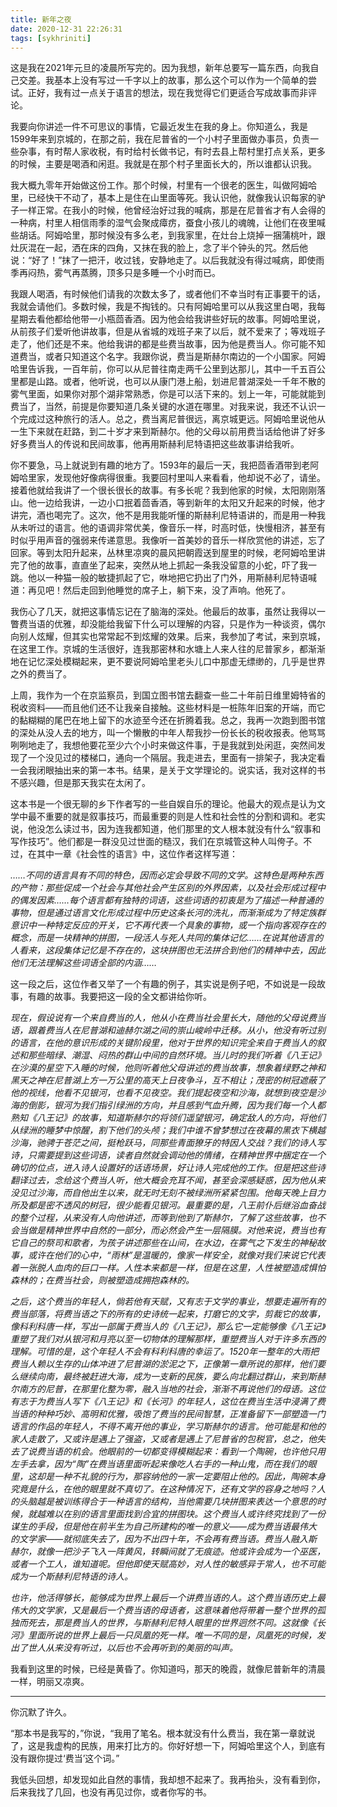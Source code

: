 ```yaml
---
title: 新年之夜
date: 2020-12-31 22:26:31
tags: [sykhriniti]
---
```


这是我在2021年元旦的凌晨所写完的。因为我想，新年总要写一篇东西，向我自己交差。我基本上没有写过一千字以上的故事，那么这个可以作为一个简单的尝试。正好，我有过一点关于语言的想法，现在我觉得它们更适合写成故事而非评论。

<!--more-->

我要向你讲述一件不可思议的事情，它最近发生在我的身上。你知道么，我是1599年来到京城的，在那之前，我在尼普省的一个小村子里面做办事员，负责一些杂事，有时帮人家收税，有时给村长做书记，有时去县上帮村里打点关系，更多的时候，主要是喝酒和闲逛。我就是在那个村子里面长大的，所以谁都认识我。

我大概九零年开始做这份工作。那个时候，村里有一个很老的医生，叫做阿姆哈里，已经快干不动了，基本上是住在山里面等死。我认识他，就像我认识每家的驴子一样正常。在我小的时候，他曾经治好过我的喊病，那是在尼普省才有人会得的一种病，村里人相信雨季的湿气会聚成瘴疠，蚕食小孩儿的魂魄，让他们在夜里喊些胡话。阿姆哈里，那时候没有多么老，到我家里，在灶台上烧掉一捆蒲桃叶，跟灶灰混在一起，洒在床的四角，又抹在我的脸上，念了半个钟头的咒。然后他说：“好了！”抹了一把汗，收过钱，安静地走了。以后我就没有得过喊病，即使雨季再闷热，雾气再蒸腾，顶多只是多睡一个小时而已。

我跟人喝酒，有时候他们请我的次数太多了，或者他们不幸当时有正事要干的话，我就会请他们。多数时候，我是不掏钱的。只有阿姆哈里可以从我这里白喝，我每星期去看他都给他带一小瓶茴香酒。因为他会给我讲些好玩的故事。阿姆哈里说，从前孩子们爱听他讲故事，但是从省城的戏班子来了以后，就不爱来了；等戏班子走了，他们还是不来。他给我讲的都是些费当故事，因为他是费当人。你可能不知道费当，或者只知道这个名字。我跟你说，费当是斯赫尔南边的一个小国家。阿姆哈里告诉我，一百年前，你可以从尼普往南走两千公里到达那儿，其中一千五百公里都是山路。或者，他听说，也可以从康门港上船，划进尼普湖深处一千年不散的雾气里面，如果你对那个湖非常熟悉，你是可以活下来的。划上一年，可能就能到费当了，当然，前提是你要知道几条关键的水道在哪里。对我来说，我还不认识一个完成过这种旅行的活人。总之，费当离尼普很远，离京城更远。阿姆哈里说他从一生下来就在赶路，到二十岁才来到斯赫尔。他的父母以前用费当话给他讲了好多好多费当人的传说和民间故事，他再用斯赫利尼特语把这些故事讲给我听。

你不要急，马上就说到有趣的地方了。1593年的最后一天，我把茴香酒带到老阿姆哈里家，发现他好像病得很重。我要回村里叫人来看看，他却说不必了，请坐。接着他就给我讲了一个很长很长的故事。有多长呢？我到他家的时候，太阳刚刚落山。他一边给我讲，一边小口抿着茴香酒，等到新年的太阳又升起来的时候，他才讲完，酒也喝完了。这次，他不是用我能听懂的斯赫利尼特语讲的，而是用一种我从未听过的语言。他的语调非常优美，像音乐一样，时高时低，快慢相济，甚至有时似乎用声音的强弱来传递意思。我像听一首美妙的音乐一样欣赏他的讲述，忘了回家。等到太阳升起来，丛林里凉爽的晨风把朝霞送到屋里的时候，老阿姆哈里讲完了他的故事，直直坐了起来，突然从地上抓起一条我没留意的小蛇，吓了我一跳。他以一种猫一般的敏捷抓起了它，咻地把它扔出了门外，用斯赫利尼特语喊道：再见吧！然后走回到他睡觉的席子上，躺下来，没了声响。他死了。

我伤心了几天，就把这事情忘记在了脑海的深处。他最后的故事，虽然让我得以一瞥费当语的优雅，却没能给我留下什么可以理解的内容，只是作为一种谈资，偶尔向别人炫耀，但其实也常常起不到炫耀的效果。后来，我参加了考试，来到京城，在这里工作。京城的生活很好，连我那密林和水塘上人来人往的尼普家乡，都渐渐地在记忆深处模糊起来，更不要说阿姆哈里老头儿口中那虚无缥缈的，几乎是世界之外的费当了。

上周，我作为一个在京监察员，到国立图书馆去翻查一些二十年前日维里姆特省的税收资料——而且他们还不让我亲自接触。这些材料是一桩陈年旧案的开端，而它的黏糊糊的尾巴在地上留下的水迹至今还在折腾着我。总之，我再一次跑到图书馆的深处从没人去的地方，叫一个懒散的中年人帮我抄一份长长的税收报表。他骂骂咧咧地走了，我想他要花至少六个小时来做这件事，于是我就到处闲逛，突然间发现了一个没见过的楼梯口，通向一个隔层。我走进去，里面有一排架子，我决定看一会我闭眼抽出来的第一本书。结果，是关于文学理论的。说实话，我对这样的书不感兴趣，但是那天我实在太闲了。

这本书是一个很无聊的乡下作者写的一些自娱自乐的理论。他最大的观点是认为文学中最不重要的就是叙事技巧，而最重要的则是人性和社会性的分割和调和。老实说，他没怎么读过书，因为连我都知道，他们那里的文人根本就没有什么“叙事和写作技巧”。他们都是一群没见过世面的糙汉，我们在京城管这种人叫侉子。不过，在其中一章《社会性的语言》中，这位作者这样写道：

*……不同的语言具有不同的特色，因而必定会导致不同的文学。这特色是两种东西的产物：那些促成一个社会与其他社会产生区别的外界因素，以及社会形成过程中的偶发因素……每个语言都有独特的词语，这些词语的初衷是为了描述一种普通的事物，但是通过语言文化形成过程中历史这条长河的洗礼，而渐渐成为了特定族群意识中一种特定反应的开关，它不再代表一个具象的事物，或一个指向客观存在的概念，而是一块精神的拼图，一段活人与死人共同的集体记忆……在说其他语言的人看来，这段集体记忆是不存在的，这块拼图也无法拼合到他们的精神中去，因此他们无法理解这些词语全部的内涵……*

这一段之后，这位作者又举了一个有趣的例子，其实说是例子吧，不如说是一段故事，有趣的故事。我要把这一段的全文都讲给你听。

*现在，假设说有一个来自费当的人，他从小在费当社会里长大，随他的父母说费当语，跟着费当人在尼普湖和迪赫尔湖之间的崇山峻岭中迁移。从小，他没有听过别的语言，在他的意识形成的关键阶段里，他对于世界的知识完全来自于费当人的叙述和那些暗绿、潮湿、闷热的群山中间的自然环境。当儿时的我们听着《八王记》在沙漠的星空下入睡的时候，他则听着他父母讲述的费当故事，想象着绿野之神和黑天之神在尼普湖上方一万公里的高天上日夜争斗，互不相让；茂密的树冠遮蔽了他的视线，他看不见银河，也看不见夜空。我们提起夜空和沙海，就想到夜空是沙海的倒影，银河为我们指引绿洲的方向，并且感到气血升腾，因为我们每一个人都熟知《八王记》的故事，知道斯赫尔的将领们遥望银河，确定敌人的方向，将他们从绿洲的睡梦中惊醒，割下他们的头颅；我们中谁不曾梦想过在夜幕的黑衣下横越沙海，驰骋于苍茫之间，挺枪跃马，同那些青面獠牙的特因人交战？我们的诗人写诗，只需要提到这些词语，读者自然就会调动他的情绪，在精神世界中捆定在一个确切的位点，进入诗人设置好的话语场景，好让诗人完成他的工作。但是把这些诗翻译过去，念给这个费当人听，他大概会充耳不闻，甚至会深感疑惑，因为他从来没见过沙海，而自他出生以来，就无时无刻不被绿洲所紧紧包围。他每天晚上目力所及都是密不透风的树冠，很少能看见银河。最重要的是，八王前仆后继浴血奋战的整个过程，从来没有人向他讲述，而等到他到了斯赫尔，了解了这些故事，也不会当做是精神世界中自然的一部分，而必然会产生一层隔膜。对他来说，费当也有它自己的祭司和歌者，为孩子讲述那些在山间，在水边，在雾气之下发生的神秘故事，或许在他们的心中，“雨林”是温暖的，像家一样安全，就像对我们来说它代表着一张脱人血肉的巨口一样。人性本来都是一样，但是在这里，人性被塑造成惧怕森林的；在费当社会，则被塑造成拥抱森林的。*

*之后，这个费当的年轻人，倘若他有天赋，又有志于文学的事业，想要走遍所有的费当部落，将费当语之下的所有的史诗统一起来，打磨它的文字，剪裁它的故事，像科利科唐一样，写出一部属于费当人的《八王记》，那么它一定能够像《八王记》重塑了我们对从银河和月亮以至一切物体的理解那样，重塑费当人对于许多东西的理解。可惜的是，这个年轻人不会有科利科唐的幸运了。1520年一整年的大雨把费当人赖以生存的山体冲进了尼普湖的淤泥之下，正像第一章所说的那样，他们要么继续向南，最终被赶进大海，成为一支新的民族，要么向北翻过群山，来到斯赫尔南方的尼普，在那里化整为零，融入当地的社会，渐渐不再说他们的母语。这位有志于为费当人写下《八王记》和《长河》的年轻人，这位在费当生活中浸满了费当语的种种巧妙、高明和优雅，吸饱了费当的民间智慧，正准备留下一部塑造一门语言的作品的年轻人，不得不离开他的事业，学习斯赫尔的语言。他可能是和他的家人走散了，又或许是遇上了强盗，又或者是遇上了尼普省的包税官，总之，他失去了说费当语的机会。他眼前的一切都变得模糊起来：看到一个陶碗，也许他只用左手去拿，因为“陶”在费当语里面听起来像吃人右手的一种山鬼，而在我们的眼里，这却是一种不礼貌的行为，那容纳他的一家一定要阻止他的。因此，陶碗本身究竟是什么，在他的眼里就不真切了。在这种情况下，还有文学的容身之地吗？人的头脑越是被训练得合于一种语言的结构，当他需要几块拼图来表达一个意思的时候，就越难以在别的语言里面找到合宜的拼图块。这个费当人或许终究找到了一份谋生的手段，但是他在前半生为自己所建构的唯一的意义——成为费当语最伟大的文学家——就彻底失去了，因为不出四十年，不会再有费当语。费当人融入斯赫尔，就像一把沙子飞入一阵黄风，转瞬间就了无痕迹。他或许会成为一个巫医，或者一个工人，谁知道呢。但他即使天赋高妙，对人性的敏感异于常人，也不可能成为一个斯赫利尼特语的诗人。*

*也许，他活得够长，能够成为世界上最后一个讲费当语的人。这个费当语历史上最伟大的文学家，又是最后一个费当语的母语者，这意味着他将带着一整个世界的孤独而死去，那是费当人的世界，与斯赫利尼特人眼里的世界迥然不同。这就像《长河》里面所说的世界上最后一只凤凰的死一样。唯一不同的是，凤凰死的时候，发出了世人从来没有听过，以后也不会再听到的美丽的叫声。*

我看到这里的时候，已经是黄昏了。你知道吗，那天的晚霞，就像尼普新年的清晨一样，明丽又凉爽。

---

你沉默了许久。

“那本书是我写的，”你说，“我用了笔名。根本就没有什么费当，我在第一章就说了，这是我虚构的民族，用来打比方的。你好好想一下，阿姆哈里这个人，到底有没有跟你提过‘费当’这个词。”

我低头回想，却发现如此自然的事情，我却想不起来了。我再抬头，没有看到你，后来我找了几回，也没有再见过你，或者你写的书。

